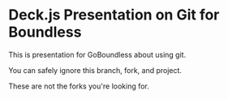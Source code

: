 # Deck.js Presentation on Git for Boundless

This is presentation for GoBoundless about using git.

You can safely ignore this branch, fork, and project. 

These are not the forks you're looking for.